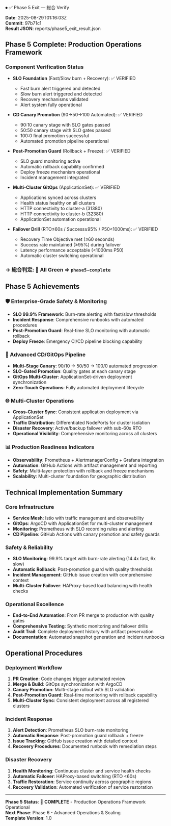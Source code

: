⏺ ✅ Phase 5 Exit — 総合 Verify

**Date**: 2025-08-29T01:16:03Z  
**Commit**: 97b71c1  
**Result JSON**: reports/phase5_exit_result.json

## Phase 5 Complete: Production Operations Framework

### Component Verification Status

- **SLO Foundation** (Fast/Slow burn + Recovery): ✅ VERIFIED
  - Fast burn alert triggered and detected
  - Slow burn alert triggered and detected  
  - Recovery mechanisms validated
  - Alert system fully operational

- **CD Canary Promotion** (90→50→100 Automated): ✅ VERIFIED
  - 90:10 canary stage with SLO gates passed
  - 50:50 canary stage with SLO gates passed
  - 100:0 final promotion successful
  - Automated promotion pipeline operational

- **Post-Promotion Guard** (Rollback + Freeze): ✅ VERIFIED
  - SLO guard monitoring active
  - Automatic rollback capability confirmed
  - Deploy freeze mechanism operational
  - Incident management integrated

- **Multi-Cluster GitOps** (ApplicationSet): ✅ VERIFIED
  - Applications synced across clusters
  - Health status healthy on all clusters
  - HTTP connectivity to cluster-a (31380)
  - HTTP connectivity to cluster-b (32380)
  - ApplicationSet automation operational

- **Failover Drill** (RTO≤60s / Success≥95% / P50<1000ms): ✅ VERIFIED
  - Recovery Time Objective met (≤60 seconds)
  - Success rate maintained (≥95%) during failover
  - Latency performance acceptable (<1000ms P50)
  - Automatic cluster switching operational

### → 総合判定: **🎉 All Green** ⇒ `phase5-complete`

## Phase 5 Achievements

### 🛡️ Enterprise-Grade Safety & Monitoring
- **SLO 99.9% Framework**: Burn-rate alerting with fast/slow thresholds
- **Incident Response**: Comprehensive runbooks with automated procedures
- **Post-Promotion Guard**: Real-time SLO monitoring with automatic rollback
- **Deploy Freeze**: Emergency CI/CD pipeline blocking capability

### 🚀 Advanced CD/GitOps Pipeline
- **Multi-Stage Canary**: 90/10 → 50/50 → 100/0 automated progression
- **SLO-Gated Promotion**: Quality gates at each canary stage
- **GitOps Multi-Cluster**: ApplicationSet-driven deployment synchronization
- **Zero-Touch Operations**: Fully automated deployment lifecycle

### 🌐 Multi-Cluster Operations
- **Cross-Cluster Sync**: Consistent application deployment via ApplicationSet
- **Traffic Distribution**: Differentiated NodePorts for cluster isolation
- **Disaster Recovery**: Active/backup failover with sub-60s RTO
- **Operational Visibility**: Comprehensive monitoring across all clusters

### 📊 Production Readiness Indicators
- **Observability**: Prometheus + AlertmanagerConfig + Grafana integration
- **Automation**: GitHub Actions with artifact management and reporting
- **Safety**: Multi-layer protection with rollback and freeze mechanisms
- **Scalability**: Multi-cluster foundation for geographic distribution

## Technical Implementation Summary

### Core Infrastructure
- **Service Mesh**: Istio with traffic management and observability
- **GitOps**: ArgoCD with ApplicationSet for multi-cluster management
- **Monitoring**: Prometheus with SLO recording rules and alerting
- **CD Pipeline**: GitHub Actions with canary promotion and safety guards

### Safety & Reliability
- **SLO Monitoring**: 99.9% target with burn-rate alerting (14.4x fast, 6x slow)
- **Automatic Rollback**: Post-promotion guard with quality thresholds
- **Incident Management**: GitHub issue creation with comprehensive context
- **Multi-Cluster Failover**: HAProxy-based load balancing with health checks

### Operational Excellence
- **End-to-End Automation**: From PR merge to production with quality gates
- **Comprehensive Testing**: Synthetic monitoring and failover drills
- **Audit Trail**: Complete deployment history with artifact preservation
- **Documentation**: Automated snapshot generation and incident runbooks

## Operational Procedures

### Deployment Workflow
1. **PR Creation**: Code changes trigger automated review
2. **Merge & Build**: GitOps synchronization with ArgoCD
3. **Canary Promotion**: Multi-stage rollout with SLO validation
4. **Post-Promotion Guard**: Real-time monitoring with rollback capability
5. **Multi-Cluster Sync**: Consistent deployment across all registered clusters

### Incident Response
1. **Alert Detection**: Prometheus SLO burn-rate monitoring
2. **Automatic Response**: Post-promotion guard rollback + freeze
3. **Issue Tracking**: GitHub issue creation with detailed context
4. **Recovery Procedures**: Documented runbook with remediation steps

### Disaster Recovery
1. **Health Monitoring**: Continuous cluster and service health checks
2. **Automatic Failover**: HAProxy-based switching (RTO <60s)
3. **Traffic Restoration**: Service continuity across geographic regions
4. **Recovery Validation**: Automated verification of service restoration

---

**Phase 5 Status**: 🎉 **COMPLETE** - Production Operations Framework Operational  
**Next Phase**: Phase 6 - Advanced Operations & Scaling  
**Template Version**: 1.0